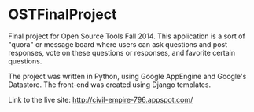 OSTFinalProject
===============

Final project for Open Source Tools Fall 2014.
This application is a sort of "quora" or message board where users can ask questions and post responses, vote on these questions or responses, and favorite certain questions.

The project was written in Python, using Google AppEngine and Google's Datastore. The front-end was created using Django templates.

Link to the live site: http://civil-empire-796.appspot.com/
